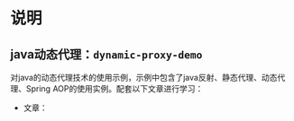 # 说明

## java动态代理：`dynamic-proxy-demo`

对java的动态代理技术的使用示例，示例中包含了java反射、静态代理、动态代理、Spring AOP的使用实例。配套以下文章进行学习：

- 文章：